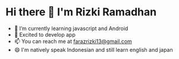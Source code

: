 # Hi there 👋 I'm Rizki Ramadhan

- 🔭 I’m currently learning javascript and Android
- 🌱 Excited to develop app
- 📫 You can reach me at [farazrizki13@gmail.com](mailtofarazrizki13@gmail.com:)
- 😄 I'm natively speak Indonesian and still learn english and japan
